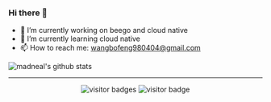 ### Hi there 👋

- 🔭 I’m currently working on beego and cloud native
- 🌱 I’m currently learning cloud native
- 📫 How to reach me: wangbofeng980404@gmail.com

![madneal's github stats](https://github-readme-stats.vercel.app/api?username=flutterWang&show_icons=true&theme=radical) 
<br>
<hr>

<p  align="center">
<img src="https://visitor-badge.laobi.icu/badge?page_id=flutterWang" alt="visitor badges"/>
<img src="https://komarev.com/ghpvc/?username=flutterWang&label=Visitors" alt="visitor badge"/>       
</p>
